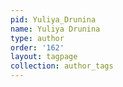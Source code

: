 ```yaml
---
pid: Yuliya_Drunina
name: Yuliya Drunina
type: author
order: '162'
layout: tagpage
collection: author_tags
---
```

